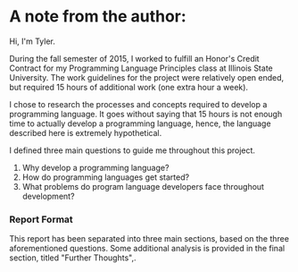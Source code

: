 
# A note from the author:

Hi, I'm Tyler. 

During the fall semester of 2015, I worked to fulfill an Honor's Credit Contract for my Programming Language Principles class at Illinois State University. The work guidelines for the project were relatively open ended, but required 15 hours of additional work (one extra hour a week). 

I chose to research the processes and concepts required to develop a programming language. It goes without saying that 15 hours is not enough time to actually develop a programming language, hence, the language described here is extremely hypothetical. 

I defined three main questions to guide me throughout this project. 

1. Why develop a programming language?
2. How do programming languages get started?
3. What problems do program language developers face throughout development? 


### Report Format

This report has been separated into three main sections, based on the three aforementioned questions. Some additional analysis is provided in the final section, titled "Further Thoughts",.



